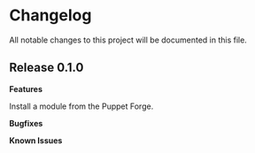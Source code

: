 # Changelog

All notable changes to this project will be documented in this file.

## Release 0.1.0

**Features**

Install a module from the Puppet Forge.

**Bugfixes**

**Known Issues**
